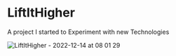 # LiftItHigher
A project I started to Experiment with new Technologies


![LiftItHigher  - 2022-12-14 at 08 01 29](https://user-images.githubusercontent.com/5504860/207625277-236daa55-2aa8-4990-a53d-29eb8e9c80e9.gif)
